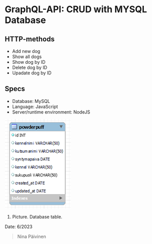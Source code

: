 # GraphQL-API: CRUD with MYSQL Database

## HTTP-methods
+ Add new dog
+ Show all dogs
+ Show dog by ID
+ Delete dog by ID
+ Upadate dog by ID

## Specs
* Database: MySQL
* Language: JavaScript
* Server/runtime environment: NodeJS

![Alt text](image.png) 
1. Picture. Database table.

Date: 6/2023
> Nina Päivinen
